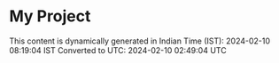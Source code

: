 # My Project

This content is dynamically generated in Indian Time (IST): 2024-02-10 08:19:04 IST
Converted to UTC: 2024-02-10 02:49:04 UTC
